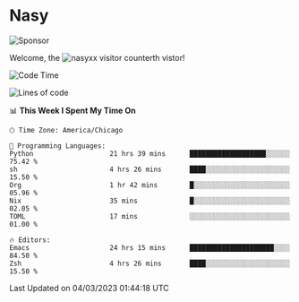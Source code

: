 # Nasy

<!--
<p align="center">
<img height="200" src="https://github-readme-stats.vercel.app/api?username=nasyxx&count_private=true&show_icons=true&theme=dracula&include_all_commits=true"/>
<img height="200" src="https://github-readme-stats.vercel.app/api/top-langs/?username=nasyxx&theme=dracula&hide=html,jupyter+notebook&count_private=true&show_icons=true"/>
</p>

  
----------------
-->

![Sponsor](https://img.shields.io/static/v1.svg?label=Sponsor&message=%E2%9D%A4&logo=GitHub&style=flat&color=pink)
 
Welcome, the ![nasyxx visitor counter](https://count.getloli.com/get/@nasyxx?theme=rule34)th vistor!
 
<!--START_SECTION:waka-->
![Code Time](http://img.shields.io/badge/Code%20Time-3%2C204%20hrs%2041%20mins-blue)

![Lines of code](https://img.shields.io/badge/From%20Hello%20World%20I%27ve%20Written-6.0%20million%20lines%20of%20code-blue)

📊 **This Week I Spent My Time On** 

```text
🕑︎ Time Zone: America/Chicago

💬 Programming Languages: 
Python                   21 hrs 39 mins      ███████████████████░░░░░░   75.42 % 
sh                       4 hrs 26 mins       ████░░░░░░░░░░░░░░░░░░░░░   15.50 % 
Org                      1 hr 42 mins        █░░░░░░░░░░░░░░░░░░░░░░░░   05.96 % 
Nix                      35 mins             █░░░░░░░░░░░░░░░░░░░░░░░░   02.05 % 
TOML                     17 mins             ░░░░░░░░░░░░░░░░░░░░░░░░░   01.00 % 

🔥 Editors: 
Emacs                    24 hrs 15 mins      █████████████████████░░░░   84.50 % 
Zsh                      4 hrs 26 mins       ████░░░░░░░░░░░░░░░░░░░░░   15.50 % 
```


 Last Updated on 04/03/2023 01:44:18 UTC
<!--END_SECTION:waka-->

<!-- ![visitors](https://visitor-badge.laobi.icu/badge?page_id=nasyxx.nasyxx) -->

